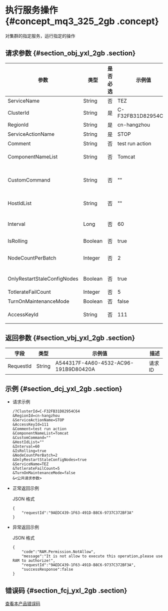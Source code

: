# 执行服务操作 {#concept_mq3_325_2gb .concept}

对集群的指定服务，运行指定的操作

## 请求参数 {#section_obj_yxl_2gb .section}

|参数|类型|是否必选|示例值|描述|
|--|--|----|---|--|
|ServiceName|String|否|TEZ|服务名称|
|ClusterId|String|是|C-F32FB31D82954C64|集群ID|
|RegionId|String|是|cn-hangzhou|RegionID|
|ServiceActionName|String|是|STOP|Action名|
|Comment|String|否|test run action|本次操作的备注信息|
|ComponentNameList|String|否|Tomcat|组件名称列表，用 "," 分割|
|CustomCommand|String|否|""|在Action为CUSTOM\_COMMAND时，需要指定，例如：refreshQueues|
|HostIdList|String|否|""|主机ID列表，以 "," 分割|
|Interval|Long|否|60|每个任务的执行时间间隔，IsRolling为true时可以指定|
|IsRolling|Boolean|否|true|是否滚动操作|
|NodeCountPerBatch|Integer|否|2|每个批次在多少个主机上执行，IsRolling为true时可以指定|
|OnlyRestartStaleConfigNodes|Boolean|否|true|为true时，只对修改了配置项的主机执行命令|
|TotlerateFailCount|Integer|否|5|预留字段|
|TurnOnMaintenanceMode|Boolean|否|false|开启维护模式|
|AccessKeyId|String|否|111|对应的阿里云AccessKey ID信息|

## 返回参数 {#section_vbj_yxl_2gb .section}

|字段|类型|示例值|描述|
|--|--|---|--|
|RequestId|String|A544317F-4A60-4532-AC96-191B9D80420A|请求ID|

## 示例 {#section_dcj_yxl_2gb .section}

-   请求示例

    ```
    /?ClusterId=C-F32FB31D82954C64
    &RegionId=cn-hangzhou
    &ServiceActionName=STOP
    &AccessKeyId=111
    &Comment=test run action
    &ComponentNameList=Tomcat
    &CustomCommand=""
    &HostIdList=""
    &Interval=60
    &IsRolling=true
    &NodeCountPerBatch=2
    &OnlyRestartStaleConfigNodes=true
    &ServiceName=TEZ
    &TotlerateFailCount=5
    &TurnOnMaintenanceMode=false
    &<公共请求参数>
    ```

-   正常返回示例

    JSON 格式

    ```
    {
    	"requestId":"9AEDC439-1F63-491D-B8C6-9737C372BF3A"
    }
    ```

-   异常返回示例

    JSON 格式

    ```
    {
    	"code":"RAM.Permission.NotAllow",
    	"message":"It is not allow to execute this operation,please use RAM to authorize!",
    	"requestId":"9AEDC439-1F63-491D-B8C6-9737C372BF3A",
    	"successResponse":false
    }
    ```


## 错误码 {#section_fcj_yxl_2gb .section}

[查看本产品错误码](https://error-center.alibabacloud.com/status/product/Emr)

